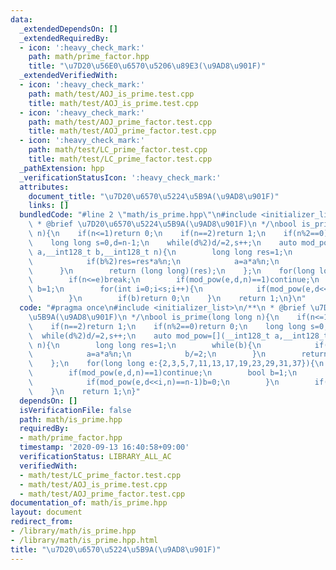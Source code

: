 ```yaml
---
data:
  _extendedDependsOn: []
  _extendedRequiredBy:
  - icon: ':heavy_check_mark:'
    path: math/prime_factor.hpp
    title: "\u7D20\u56E0\u6570\u5206\u89E3(\u9AD8\u901F)"
  _extendedVerifiedWith:
  - icon: ':heavy_check_mark:'
    path: math/test/AOJ_is_prime.test.cpp
    title: math/test/AOJ_is_prime.test.cpp
  - icon: ':heavy_check_mark:'
    path: math/test/AOJ_prime_factor.test.cpp
    title: math/test/AOJ_prime_factor.test.cpp
  - icon: ':heavy_check_mark:'
    path: math/test/LC_prime_factor.test.cpp
    title: math/test/LC_prime_factor.test.cpp
  _pathExtension: hpp
  _verificationStatusIcon: ':heavy_check_mark:'
  attributes:
    document_title: "\u7D20\u6570\u5224\u5B9A(\u9AD8\u901F)"
    links: []
  bundledCode: "#line 2 \"math/is_prime.hpp\"\n#include <initializer_list>\n/**\n\
    \ * @brief \u7D20\u6570\u5224\u5B9A(\u9AD8\u901F)\n */\nbool is_prime(long long\
    \ n){\n    if(n<=1)return 0;\n    if(n==2)return 1;\n    if(n%2==0)return 0;\n\
    \    long long s=0,d=n-1;\n    while(d%2)d/=2,s++;\n    auto mod_pow=[](__int128_t\
    \ a,__int128_t b,__int128_t n){\n        long long res=1;\n        while(b){\n\
    \            if(b%2)res=res*a%n;\n            a=a*a%n;\n            b/=2;\n  \
    \      }\n        return (long long)(res);\n    };\n    for(long long e:{2,3,5,7,11,13,17,19,23,29,31,37}){\n\
    \        if(n<=e)break;\n        if(mod_pow(e,d,n)==1)continue;\n        bool\
    \ b=1;\n        for(int i=0;i<s;i++){\n            if(mod_pow(e,d<<i,n)==n-1)b=0;\n\
    \        }\n        if(b)return 0;\n    }\n    return 1;\n}\n"
  code: "#pragma once\n#include <initializer_list>\n/**\n * @brief \u7D20\u6570\u5224\
    \u5B9A(\u9AD8\u901F)\n */\nbool is_prime(long long n){\n    if(n<=1)return 0;\n\
    \    if(n==2)return 1;\n    if(n%2==0)return 0;\n    long long s=0,d=n-1;\n  \
    \  while(d%2)d/=2,s++;\n    auto mod_pow=[](__int128_t a,__int128_t b,__int128_t\
    \ n){\n        long long res=1;\n        while(b){\n            if(b%2)res=res*a%n;\n\
    \            a=a*a%n;\n            b/=2;\n        }\n        return (long long)(res);\n\
    \    };\n    for(long long e:{2,3,5,7,11,13,17,19,23,29,31,37}){\n        if(n<=e)break;\n\
    \        if(mod_pow(e,d,n)==1)continue;\n        bool b=1;\n        for(int i=0;i<s;i++){\n\
    \            if(mod_pow(e,d<<i,n)==n-1)b=0;\n        }\n        if(b)return 0;\n\
    \    }\n    return 1;\n}"
  dependsOn: []
  isVerificationFile: false
  path: math/is_prime.hpp
  requiredBy:
  - math/prime_factor.hpp
  timestamp: '2020-09-13 16:40:58+09:00'
  verificationStatus: LIBRARY_ALL_AC
  verifiedWith:
  - math/test/LC_prime_factor.test.cpp
  - math/test/AOJ_is_prime.test.cpp
  - math/test/AOJ_prime_factor.test.cpp
documentation_of: math/is_prime.hpp
layout: document
redirect_from:
- /library/math/is_prime.hpp
- /library/math/is_prime.hpp.html
title: "\u7D20\u6570\u5224\u5B9A(\u9AD8\u901F)"
---
```

